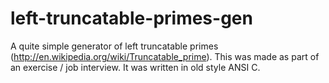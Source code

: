 # left-truncatable-primes-gen
A quite simple generator of left truncatable primes (http://en.wikipedia.org/wiki/Truncatable_prime). This was made as part of an exercise / job interview. It was written in old style ANSI C.
